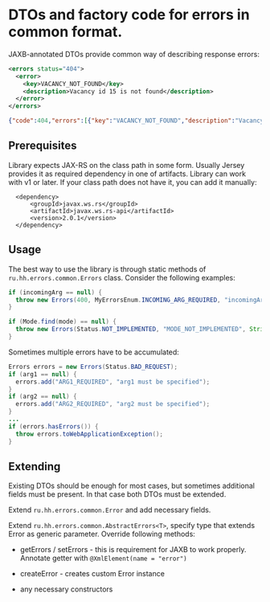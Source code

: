 # DTOs and factory code for errors in common format.

JAXB-annotated DTOs provide common way of describing response errors:

```xml
<errors status="404">
  <error>
    <key>VACANCY_NOT_FOUND</key>
    <description>Vacancy id 15 is not found</description>
  </error>
</errors>
```
```json
{"code":404,"errors":[{"key":"VACANCY_NOT_FOUND","description":"Vacancy id 15 is not found"}]}
```

## Prerequisites

Library expects JAX-RS on the class path in some form. Usually Jersey provides it as required dependency in one of artifacts. Library can work with v1 or later. If your class path does not have it, you can add it manually: 

```
  <dependency>
      <groupId>javax.ws.rs</groupId>
      <artifactId>javax.ws.rs-api</artifactId>
      <version>2.0.1</version>
  </dependency>
```

## Usage

The best way to use the library is through static methods of `ru.hh.errors.common.Errors` class. Consider the following examples:

```Java
if (incomingArg == null) {
  throw new Errors(400, MyErrorsEnum.INCOMING_ARG_REQUIRED, "incomingArg must be specified").toWebApplicationException();
}
```

```Java
if (Mode.find(mode) == null) {
  throw new Errors(Status.NOT_IMPLEMENTED, "MODE_NOT_IMPLEMENTED", String.format("Mode %s is not implemented yet", mode)).toWebApplicationException();
}
```

Sometimes multiple errors have to be accumulated:

```Java
Errors errors = new Errors(Status.BAD_REQUEST);
if (arg1 == null) {
  errors.add("ARG1_REQUIRED", "arg1 must be specified");
}
if (arg2 == null) {
  errors.add("ARG2_REQUIRED", "arg2 must be specified");
}
...
if (errors.hasErrors()) {
  throw errors.toWebApplicationException();
}
```

## Extending

Existing DTOs should be enough for most cases, but sometimes additional fields must be present. In that case both DTOs must be extended.

Extend `ru.hh.errors.common.Error` and add necessary fields.

Extend `ru.hh.errors.common.AbstractErrors<T>`, specify type that extends Error as generic parameter. Override following methods:

- getErrors / setErrors - this is requirement for JAXB to work properly. Annotate getter with `@XmlElement(name = "error")`

- createError - creates custom Error instance

- any necessary constructors
